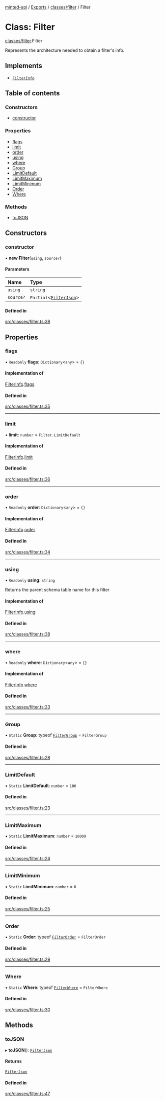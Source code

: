 [minted-api](../README.md) / [Exports](../modules.md) / [classes/filter](../modules/classes_filter.md) / Filter

# Class: Filter

[classes/filter](../modules/classes_filter.md).Filter

Represents the architecture needed to obtain a filter's info.

## Implements

- [`FilterInfo`](../interfaces/layouts_filter.FilterInfo.md)

## Table of contents

### Constructors

- [constructor](classes_filter.Filter.md#constructor)

### Properties

- [flags](classes_filter.Filter.md#flags)
- [limit](classes_filter.Filter.md#limit)
- [order](classes_filter.Filter.md#order)
- [using](classes_filter.Filter.md#using)
- [where](classes_filter.Filter.md#where)
- [Group](classes_filter.Filter.md#group)
- [LimitDefault](classes_filter.Filter.md#limitdefault)
- [LimitMaximum](classes_filter.Filter.md#limitmaximum)
- [LimitMinimum](classes_filter.Filter.md#limitminimum)
- [Order](classes_filter.Filter.md#order-1)
- [Where](classes_filter.Filter.md#where-1)

### Methods

- [toJSON](classes_filter.Filter.md#tojson)

## Constructors

### constructor

• **new Filter**(`using`, `source?`)

#### Parameters

| Name | Type |
| :------ | :------ |
| `using` | `string` |
| `source?` | `Partial`<[`FilterJson`](../interfaces/layouts_filter.FilterJson.md)\> |

#### Defined in

[src/classes/filter.ts:38](https://github.com/ianzepp/minted-api-ts/blob/05123f2/src/classes/filter.ts#L38)

## Properties

### flags

• `Readonly` **flags**: `Dictionary`<`any`\> = `{}`

#### Implementation of

[FilterInfo](../interfaces/layouts_filter.FilterInfo.md).[flags](../interfaces/layouts_filter.FilterInfo.md#flags)

#### Defined in

[src/classes/filter.ts:35](https://github.com/ianzepp/minted-api-ts/blob/05123f2/src/classes/filter.ts#L35)

___

### limit

• **limit**: `number` = `Filter.LimitDefault`

#### Implementation of

[FilterInfo](../interfaces/layouts_filter.FilterInfo.md).[limit](../interfaces/layouts_filter.FilterInfo.md#limit)

#### Defined in

[src/classes/filter.ts:36](https://github.com/ianzepp/minted-api-ts/blob/05123f2/src/classes/filter.ts#L36)

___

### order

• `Readonly` **order**: `Dictionary`<`any`\> = `{}`

#### Implementation of

[FilterInfo](../interfaces/layouts_filter.FilterInfo.md).[order](../interfaces/layouts_filter.FilterInfo.md#order)

#### Defined in

[src/classes/filter.ts:34](https://github.com/ianzepp/minted-api-ts/blob/05123f2/src/classes/filter.ts#L34)

___

### using

• `Readonly` **using**: `string`

Returns the parent schema table name for this filter

#### Implementation of

[FilterInfo](../interfaces/layouts_filter.FilterInfo.md).[using](../interfaces/layouts_filter.FilterInfo.md#using)

#### Defined in

[src/classes/filter.ts:38](https://github.com/ianzepp/minted-api-ts/blob/05123f2/src/classes/filter.ts#L38)

___

### where

• `Readonly` **where**: `Dictionary`<`any`\> = `{}`

#### Implementation of

[FilterInfo](../interfaces/layouts_filter.FilterInfo.md).[where](../interfaces/layouts_filter.FilterInfo.md#where)

#### Defined in

[src/classes/filter.ts:33](https://github.com/ianzepp/minted-api-ts/blob/05123f2/src/classes/filter.ts#L33)

___

### Group

▪ `Static` **Group**: typeof [`FilterGroup`](../enums/layouts_filter.FilterGroup.md) = `FilterGroup`

#### Defined in

[src/classes/filter.ts:28](https://github.com/ianzepp/minted-api-ts/blob/05123f2/src/classes/filter.ts#L28)

___

### LimitDefault

▪ `Static` **LimitDefault**: `number` = `100`

#### Defined in

[src/classes/filter.ts:23](https://github.com/ianzepp/minted-api-ts/blob/05123f2/src/classes/filter.ts#L23)

___

### LimitMaximum

▪ `Static` **LimitMaximum**: `number` = `10000`

#### Defined in

[src/classes/filter.ts:24](https://github.com/ianzepp/minted-api-ts/blob/05123f2/src/classes/filter.ts#L24)

___

### LimitMinimum

▪ `Static` **LimitMinimum**: `number` = `0`

#### Defined in

[src/classes/filter.ts:25](https://github.com/ianzepp/minted-api-ts/blob/05123f2/src/classes/filter.ts#L25)

___

### Order

▪ `Static` **Order**: typeof [`FilterOrder`](../enums/layouts_filter.FilterOrder.md) = `FilterOrder`

#### Defined in

[src/classes/filter.ts:29](https://github.com/ianzepp/minted-api-ts/blob/05123f2/src/classes/filter.ts#L29)

___

### Where

▪ `Static` **Where**: typeof [`FilterWhere`](../enums/layouts_filter.FilterWhere.md) = `FilterWhere`

#### Defined in

[src/classes/filter.ts:30](https://github.com/ianzepp/minted-api-ts/blob/05123f2/src/classes/filter.ts#L30)

## Methods

### toJSON

▸ **toJSON**(): [`FilterJson`](../interfaces/layouts_filter.FilterJson.md)

#### Returns

[`FilterJson`](../interfaces/layouts_filter.FilterJson.md)

#### Defined in

[src/classes/filter.ts:47](https://github.com/ianzepp/minted-api-ts/blob/05123f2/src/classes/filter.ts#L47)
